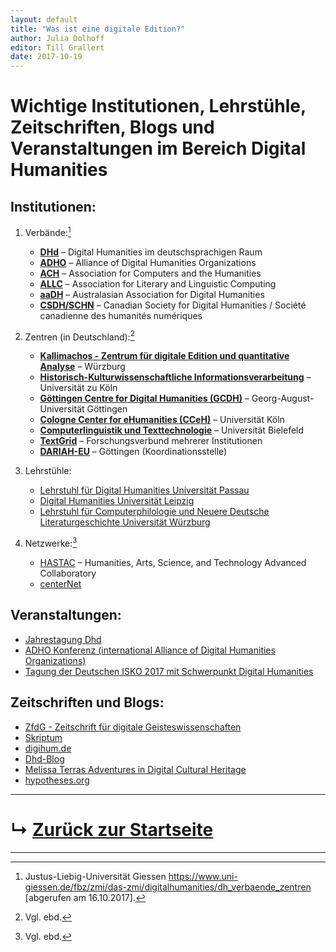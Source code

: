```yaml
---
layout: default
title: "Was ist eine digitale Edition?"
author: Julia Dolhoff
editor: Till Grallert
date: 2017-10-19
---
```


# Wichtige Institutionen, Lehrstühle, Zeitschriften, Blogs und Veranstaltungen im Bereich Digital Humanities

## Institutionen:

1. Verbände:[^verbaende]
	- [**DHd**](http://www.dig-hum.de/) – Digital Humanities im deutschsprachigen Raum
	- [**ADHO**](http://adho.org/) – Alliance of Digital Humanities Organizations
	- [**ACH**](http://www.ach.org/) – Association for Computers and the Humanities
	- [**ALLC**](http://www.allc.org/) – Association for Literary and Linguistic Computing
	- [**aaDH**](http://aa-dh.org/) – Australasian Association for Digital Humanities
	- [**CSDH/SCHN**](http://csdh-schn.org/) – Canadian Society for Digital Humanities / Société canadienne des humanités numériques
	
2. Zentren (in Deutschland):[^zentren]
	- [**Kallimachos - Zentrum für digitale Edition und quantitative Analyse**](http://kallimachos.de/kallimachos/index.php/Hauptseite) – Würzburg 
	- [**Historisch-Kulturwissenschaftliche Informationsverarbeitung**](http://www.hki.uni-koeln.de/) – Universität zu Köln 
	- [**Göttingen Centre for Digital Humanities (GCDH)**](http://www.gcdh.de/en/) – Georg-August-Universität Göttingen 
	- [**Cologne Center for eHumanities (CCeH)**](http://www.cceh.uni-koeln.de/) – Universität Köln
	- [**Computerlinguistik und Texttechnologie**](http://www.uni-bielefeld.de/lili/studium/faecher/texttechnologie/arbeitsbereich.html) – Universität Bielefeld
	- [**TextGrid**](http://www.textgrid.de/) – Forschungsverbund mehrerer Institutionen
	- [**DARIAH-EU**](http://www.dariah.eu/index.php?option=com_content&view=article&id=11&Itemid=124) – Göttingen (Koordinationsstelle)
	
3. Lehrstühle:
	- [Lehrstuhl für Digital Humanities Universität Passau](http://www.phil.uni-passau.de/index.php?id=6540)
	- [Digital Humanities Universität Leipzig](http://www.dh.uni-leipzig.de/wo/)
	- [Lehrstuhl für Computerphilologie und Neuere Deutsche Literaturgeschichte Universität Würzburg](http://www.germanistik.uni-wuerzburg.de/lehrstuehle/computerphilologie/startseite/)

4. Netzwerke:[^netzwerke]
	- [HASTAC](http://hastac.org/) – Human­i­ties, Arts, Sci­ence, and Tech­nol­ogy Advanced Collaboratory
	- [centerNet](centerNet)

## Veranstaltungen:

- [Jahrestagung Dhd](https://dig-hum.de/aktuelles)
- [ADHO Konferenz (international Alliance of Digital Humanities Organizations)](http://adho.org/conference)
- [Tagung der Deutschen ISKO 2017 mit Schwerpunkt Digital Humanities](http://dhd-blog.org/?p=8637)

## Zeitschriften und Blogs:

- [ZfdG - Zeitschrift für digitale Geisteswissenschaften](http://www.zfdg.de/)
- [Skriptum](http://www.skriptum-geschichte.de/epoche-oder-arbeitsbereich/digital-humanities.html)
- [digihum.de](http://digihum.de/kontakt/)
- [Dhd-Blog](http://dhd-blog.org/)
- [Melissa Terras
Adventures in Digital Cultural Heritage](https://melissaterras.org/)
- [hypotheses.org](http://hypotheses.org/)

---

# &#8627; [Zurück zur Startseite](./)

---

[^verbaende]: Justus-Liebig-Universität Giessen <https://www.uni-giessen.de/fbz/zmi/das-zmi/digitalhumanities/dh_verbaende_zentren> [abgerufen am 16.10.2017].

[^zentren]: Vgl. ebd.

[^netzwerke]: Vgl. ebd.
